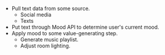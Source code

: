 - Pull text data from some source. 
    - Social media
    - Texts
- Put text through Mood API to determine user's current mood.
- Apply mood to some value-generating step.
    - Generate music playlist.
    - Adjust room lighting.